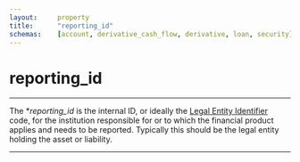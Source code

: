 ```yaml
---
layout:		property
title:		"reporting_id"
schemas:	[account, derivative_cash_flow, derivative, loan, security]
---
```


# reporting_id

---

The **reporting_id* is the internal ID, or ideally the [Legal Entity Identifier][lei] code, for the institution responsible for or to which the financial product applies and needs to be reported.
Typically this should be the legal entity holding the asset or liability.

---
[lei]: https://www.gleif.org/

